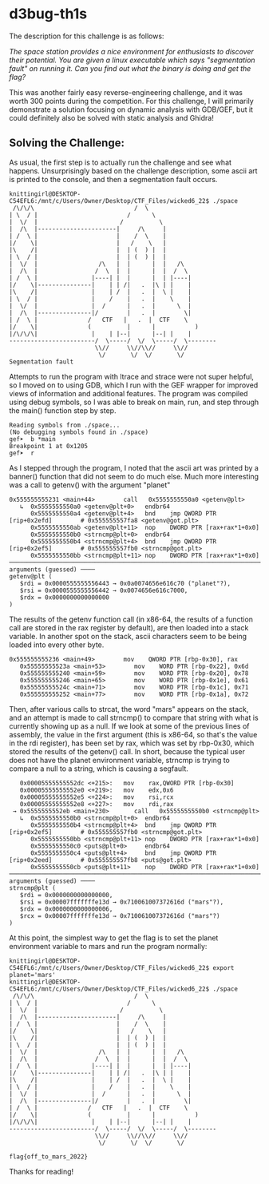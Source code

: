 # d3bug-th1s 

The description for this challenge is as follows:

*The space station provides a nice environment for enthusiasts to discover their potential. You are given a linux executable which says "segmentation fault" on running it. Can you find out what the binary is doing and get the flag?*

This was another fairly easy reverse-engineering challenge, and it was worth 300 points during the competition. For this challenge, I will primarily demonstrate a solution focusing on dynamic analysis with GDB/GEF, but it could definitely also be solved with static analysis and Ghidra!

## Solving the Challenge:

As usual, the first step is to actually run the challenge and see what happens. Unsurprisingly based on the challenge description, some ascii art is printed to the console, and then a segmentation fault occurs.
```
knittingirl@DESKTOP-C54EFL6:/mnt/c/Users/Owner/Desktop/CTF_Files/wicked6_22$ ./space
 /\/\/\                            /  \
| \  / |                         /      \
|  \/  |                       /          \
|  /\  |----------------------|     /\     |
| /  \ |                      |    /  \    |
|/    \|                      |   /    \   |
|\    /|                      |  | (  ) |  |
| \  / |                      |  | (  ) |  |
|  \/  |                 /\   |  |      |  |   /\
|  /\  |                /  \  |  |      |  |  /  \
| /  \ |               |----| |  |      |  | |----|
|/    \|---------------|    | | /|   .  |\ | |    |
|\    /|               |    | /  |   .  |  \ |    |
| \  / |               |    /    |   .  |    \    |
|  \/  |               |  /      |   .  |      \  |
|  /\  |---------------|/        |   .  |        \|
| /  \ |              /   CTF   |   .  |  CTF    \
|/    \|              (          |      |           )
|/\/\/\|               |    | |--|      |--| |    |
------------------------/  \-----/  \/  \-----/  \--------
                        \\//     \\//\\//     \\//
                         \/       \/  \/       \/
Segmentation fault
```
Attempts to run the program with ltrace and strace were not super helpful, so I moved on to using GDB, which I run with the GEF wrapper for improved views of information and additional features. The program was compiled using debug symbols, so I was able to break on main, run, and step through the main() function step by step.
```
Reading symbols from ./space...
(No debugging symbols found in ./space)
gef➤  b *main
Breakpoint 1 at 0x1205
gef➤  r
```
As I stepped through the program, I noted that the ascii art was printed by a banner() function that did not seem to do much else. Much more interesting was a call to getenv() with the argument "planet"
```
0x555555555231 <main+44>        call   0x5555555550a0 <getenv@plt>
   ↳  0x5555555550a0 <getenv@plt+0>   endbr64
      0x5555555550a4 <getenv@plt+4>   bnd    jmp QWORD PTR [rip+0x2efd]        # 0x555555557fa8 <getenv@got.plt>
      0x5555555550ab <getenv@plt+11>  nop    DWORD PTR [rax+rax*1+0x0]
      0x5555555550b0 <strncmp@plt+0>  endbr64
      0x5555555550b4 <strncmp@plt+4>  bnd    jmp QWORD PTR [rip+0x2ef5]        # 0x555555557fb0 <strncmp@got.plt>
      0x5555555550bb <strncmp@plt+11> nop    DWORD PTR [rax+rax*1+0x0]
───────────────────────────────────────────────────────────────────────────────────────────── arguments (guessed) ────
getenv@plt (
   $rdi = 0x0000555555556443 → 0x0a0074656e616c70 ("planet"?),
   $rsi = 0x0000555555556442 → 0x0074656e616c7000,
   $rdx = 0x0000000000000000
)
```
The results of the getenv function call (in x86-64, the results of a function call are stored in the rax register by default), are then loaded into a stack variable. In another spot on the stack, ascii characters seem to be being loaded into every other byte.
```
0x555555555236 <main+49>        mov    QWORD PTR [rbp-0x30], rax
   0x55555555523a <main+53>        mov    WORD PTR [rbp-0x22], 0x6d
   0x555555555240 <main+59>        mov    WORD PTR [rbp-0x20], 0x78
   0x555555555246 <main+65>        mov    WORD PTR [rbp-0x1e], 0x61
   0x55555555524c <main+71>        mov    WORD PTR [rbp-0x1c], 0x71
   0x555555555252 <main+77>        mov    WORD PTR [rbp-0x1a], 0x72
```
Then, after various calls to strcat, the word "mars" appears on the stack, and an attempt is made to call strncmp() to compare that string with what is currently showing up as a null. If we look at some of the previous lines of assembly, the value in the first argument (this is x86-64, so that's the value in the rdi register), has been set by rax, which was set by rbp-0x30, which stored the results of the getenv() call. In short, because the typical user does not have the planet environment variable, strncmp is trying to compare a null to a string, which is causing a segfault.
```
   0x00005555555552dc <+215>:   mov    rax,QWORD PTR [rbp-0x30]
   0x00005555555552e0 <+219>:   mov    edx,0x6
   0x00005555555552e5 <+224>:   mov    rsi,rcx
   0x00005555555552e8 <+227>:   mov    rdi,rax
 → 0x5555555552eb <main+230>       call   0x5555555550b0 <strncmp@plt>
   ↳  0x5555555550b0 <strncmp@plt+0>  endbr64
      0x5555555550b4 <strncmp@plt+4>  bnd    jmp QWORD PTR [rip+0x2ef5]        # 0x555555557fb0 <strncmp@got.plt>
      0x5555555550bb <strncmp@plt+11> nop    DWORD PTR [rax+rax*1+0x0]
      0x5555555550c0 <puts@plt+0>     endbr64
      0x5555555550c4 <puts@plt+4>     bnd    jmp QWORD PTR [rip+0x2eed]        # 0x555555557fb8 <puts@got.plt>
      0x5555555550cb <puts@plt+11>    nop    DWORD PTR [rax+rax*1+0x0]
───────────────────────────────────────────────────────────────────────────────────────────── arguments (guessed) ────
strncmp@plt (
   $rdi = 0x0000000000000000,
   $rsi = 0x00007fffffffe13d → 0x710061007372616d ("mars"?),
   $rdx = 0x0000000000000006,
   $rcx = 0x00007fffffffe13d → 0x710061007372616d ("mars"?)
)
```
At this point, the simplest way to get the flag is to set the planet environment variable to mars and run the program normally:
```
knittingirl@DESKTOP-C54EFL6:/mnt/c/Users/Owner/Desktop/CTF_Files/wicked6_22$ export planet='mars'
knittingirl@DESKTOP-C54EFL6:/mnt/c/Users/Owner/Desktop/CTF_Files/wicked6_22$ ./space
 /\/\/\                            /  \
| \  / |                         /      \
|  \/  |                       /          \
|  /\  |----------------------|     /\     |
| /  \ |                      |    /  \    |
|/    \|                      |   /    \   |
|\    /|                      |  | (  ) |  |
| \  / |                      |  | (  ) |  |
|  \/  |                 /\   |  |      |  |   /\
|  /\  |                /  \  |  |      |  |  /  \
| /  \ |               |----| |  |      |  | |----|
|/    \|---------------|    | | /|   .  |\ | |    |
|\    /|               |    | /  |   .  |  \ |    |
| \  / |               |    /    |   .  |    \    |
|  \/  |               |  /      |   .  |      \  |
|  /\  |---------------|/        |   .  |        \|
| /  \ |              /   CTF   |   .  |  CTF    \
|/    \|              (          |      |           )
|/\/\/\|               |    | |--|      |--| |    |
------------------------/  \-----/  \/  \-----/  \--------
                        \\//     \\//\\//     \\//
                         \/       \/  \/       \/

flag{off_to_mars_2022}
```
Thanks for reading!
